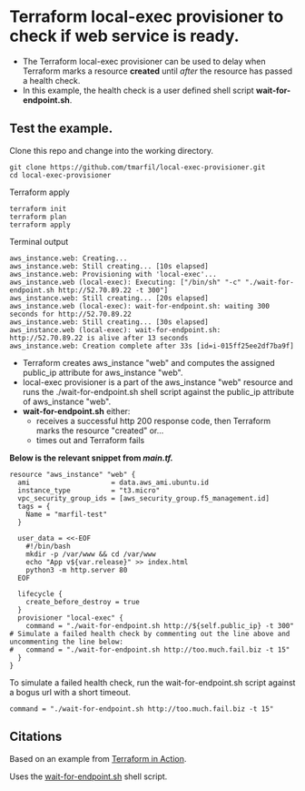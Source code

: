 # Terraform local-exec provisioner to check if web service is ready.

- The Terraform local-exec provisioner can be used to delay when Terraform marks a resource **created** until _after_ the resource has passed a health check.
- In this example, the health check is a user defined shell script **wait-for-endpoint.sh**.

## Test the example.

Clone this repo and change into the working directory.
```
git clone https://github.com/tmarfil/local-exec-provisioner.git
cd local-exec-provisioner
```
Terraform apply
```
terraform init
terraform plan
terraform apply
```
Terminal output
```
aws_instance.web: Creating...
aws_instance.web: Still creating... [10s elapsed]
aws_instance.web: Provisioning with 'local-exec'...
aws_instance.web (local-exec): Executing: ["/bin/sh" "-c" "./wait-for-endpoint.sh http://52.70.89.22 -t 300"]
aws_instance.web: Still creating... [20s elapsed]
aws_instance.web (local-exec): wait-for-endpoint.sh: waiting 300 seconds for http://52.70.89.22
aws_instance.web: Still creating... [30s elapsed]
aws_instance.web (local-exec): wait-for-endpoint.sh: http://52.70.89.22 is alive after 13 seconds
aws_instance.web: Creation complete after 33s [id=i-015ff25ee2df7ba9f]
```
- Terraform creates aws_instance "web" and computes the assigned public_ip attribute for aws_instance "web".
- local-exec provisioner is a part of the aws_instance "web" resource and runs the ./wait-for-endpoint.sh shell script against the public_ip attribute of aws_instance "web".
- **wait-for-endpoint.sh** either:
  - receives a successful http 200 response code, then Terraform marks the resource "created" or...
  - times out and Terraform fails

**Below is the relevant snippet from _main.tf._**

```
resource "aws_instance" "web" {
  ami                    = data.aws_ami.ubuntu.id
  instance_type          = "t3.micro"
  vpc_security_group_ids = [aws_security_group.f5_management.id]
  tags = {
    Name = "marfil-test"
  }

  user_data = <<-EOF
    #!/bin/bash
    mkdir -p /var/www && cd /var/www
    echo "App v${var.release}" >> index.html
    python3 -m http.server 80
  EOF

  lifecycle {
    create_before_destroy = true
  }
  provisioner "local-exec" {
    command = "./wait-for-endpoint.sh http://${self.public_ip} -t 300"
# Simulate a failed health check by commenting out the line above and uncommenting the line below:
#   command = "./wait-for-endpoint.sh http://too.much.fail.biz -t 15"
  }
}
```
To simulate a failed health check, run the wait-for-endpoint.sh script against a bogus url with a short timeout.

```
command = "./wait-for-endpoint.sh http://too.much.fail.biz -t 15"
```

## Citations

Based on an example from [Terraform in Action](https://www.manning.com/books/terraform-in-action).

Uses the [wait-for-endpoint.sh](https://github.com/cec/wait-for-endpoint/blob/master/wait-for-endpoint.sh) shell script.
